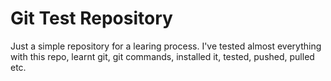# Git Test Repository

Just a simple repository for a learing process. I've tested almost everything with this repo, learnt git, git commands, installed it, tested, pushed, pulled etc.